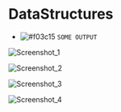 # DataStructures

- ![#f03c15](https://via.placeholder.com/15/f03c15/000000?text=+) `SOME OUTPUT`

![Screenshot_1](https://user-images.githubusercontent.com/67970973/99145670-c99bce00-2681-11eb-9f77-f42b9944ff4d.png)

![Screenshot_2](https://user-images.githubusercontent.com/67970973/99145672-cb659180-2681-11eb-9579-ff1e2cca8c9c.png)

![Screenshot_3](https://user-images.githubusercontent.com/67970973/99145674-cc96be80-2681-11eb-804c-0dd445d91434.png)

![Screenshot_4](https://user-images.githubusercontent.com/67970973/99145675-cef91880-2681-11eb-8978-68055f77a31b.png)
